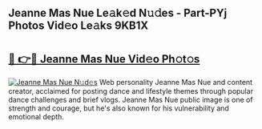 ## Jeanne Mas Nue Le𝚊k𝚎d N𝚞𝚍es - Part-PYj Photos Vid𝚎o Le𝚊ks 9KB1X

# <h2><a href="http://fb1y5u5.evod.top/?m=Jeanne+Mas+Nue">🔗 👉🔴 Jeanne Mas Nue Vid𝚎o Ph𝚘t𝚘s</a></h2>

[![Jeanne Mas Nue N𝚞d𝚎s](https://i.imgur.com/8V9OHl7.gif)](http://fb1y5u5.evod.top/?m=Jeanne+Mas+Nue)
Web personality Jeanne Mas Nue and content creator, acclaimed for posting dance and lifestyle themes through popular dance challenges and brief vlogs. Jeanne Mas Nue public image is one of strength and courage, but he's also known for his vulnerability and emotional depth. 
